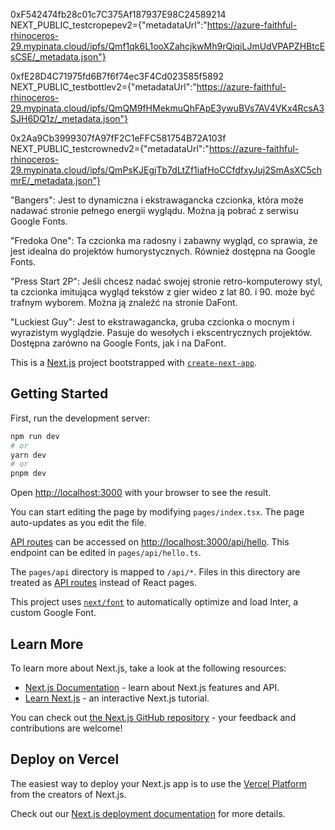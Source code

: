 0xF542474fb28c01c7C375Af187937E98C24589214
NEXT_PUBLIC_testcropepev2={"metadataUrl":"https://azure-faithful-rhinoceros-29.mypinata.cloud/ipfs/Qmf1qk6L1ooXZahcjkwMh9rQiqiLJmUdVPAPZHBtcEsCSE/_metadata.json"}

0xfE28D4C71975fd6B7f6f74ec3F4Cd023585f5892
NEXT_PUBLIC_testbottlev2={"metadataUrl":"https://azure-faithful-rhinoceros-29.mypinata.cloud/ipfs/QmQM9fHMekmuQhFApE3ywuBVs7AV4VKx4RcsA3SJH6DQ1z/_metadata.json"}

0x2Aa9Cb3999307fA97fF2C1eFFC581754B72A103f
NEXT_PUBLIC_testcrownedv2={"metadataUrl":"https://azure-faithful-rhinoceros-29.mypinata.cloud/ipfs/QmPsKJEgjTb7dLtZf1iafHoCCfdfxyJuj2SmAsXC5chmrE/_metadata.json"}


"Bangers": Jest to dynamiczna i ekstrawagancka czcionka, która może nadawać stronie pełnego energii wyglądu. Można ją pobrać z serwisu Google Fonts.

"Fredoka One": Ta czcionka ma radosny i zabawny wygląd, co sprawia, że jest idealna do projektów humorystycznych. Również dostępna na Google Fonts.

"Press Start 2P": Jeśli chcesz nadać swojej stronie retro-komputerowy styl, ta czcionka imitująca wygląd tekstów z gier wideo z lat 80. i 90. może być trafnym wyborem. Można ją znaleźć na stronie DaFont.

"Luckiest Guy": Jest to ekstrawagancka, gruba czcionka o mocnym i wyrazistym wyglądzie. Pasuje do wesołych i ekscentrycznych projektów. Dostępna zarówno na Google Fonts, jak i na DaFont.




This is a [Next.js](https://nextjs.org/) project bootstrapped with [`create-next-app`](https://github.com/vercel/next.js/tree/canary/packages/create-next-app).

## Getting Started

First, run the development server:

```bash
npm run dev
# or
yarn dev
# or
pnpm dev
```

Open [http://localhost:3000](http://localhost:3000) with your browser to see the result.

You can start editing the page by modifying `pages/index.tsx`. The page auto-updates as you edit the file.

[API routes](https://nextjs.org/docs/api-routes/introduction) can be accessed on [http://localhost:3000/api/hello](http://localhost:3000/api/hello). This endpoint can be edited in `pages/api/hello.ts`.

The `pages/api` directory is mapped to `/api/*`. Files in this directory are treated as [API routes](https://nextjs.org/docs/api-routes/introduction) instead of React pages.

This project uses [`next/font`](https://nextjs.org/docs/basic-features/font-optimization) to automatically optimize and load Inter, a custom Google Font.

## Learn More

To learn more about Next.js, take a look at the following resources:

- [Next.js Documentation](https://nextjs.org/docs) - learn about Next.js features and API.
- [Learn Next.js](https://nextjs.org/learn) - an interactive Next.js tutorial.

You can check out [the Next.js GitHub repository](https://github.com/vercel/next.js/) - your feedback and contributions are welcome!

## Deploy on Vercel

The easiest way to deploy your Next.js app is to use the [Vercel Platform](https://vercel.com/new?utm_medium=default-template&filter=next.js&utm_source=create-next-app&utm_campaign=create-next-app-readme) from the creators of Next.js.

Check out our [Next.js deployment documentation](https://nextjs.org/docs/deployment) for more details.
